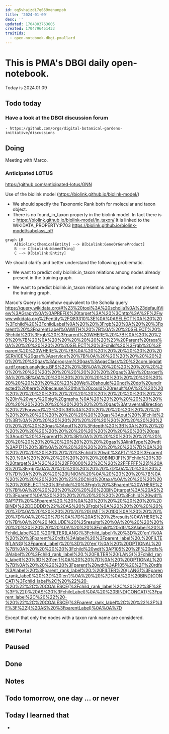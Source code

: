 ```yaml
---
id: oq5vhajzdi7q659menunpob
title: '2024-01-09'
desc: ''
updated: 1704803763605
created: 1704796451433
traitIds:
  - open-notebook-dbgi-pmallard
---
```



# This is PMA's DBGI daily open-notebook.

Today is 2024.01.09

## Todo today

### Have a look at the DBGI discussion forum
    - https://github.com/orgs/digital-botanical-gardens-initiative/discussions
###
###

## Doing


Meeting with Marco.

### Anticipated LOTUS

https://github.com/anticipated-lotus/GNN

Use of the biolink model (https://biolink.github.io/biolink-model/)

- We should specify the Taxonomic Rank both for molecular and taxon object.
- There is no found_in_taxon property in the biolink model.
In fact there is :: https://biolink.github.io/biolink-model/in_taxon/
It is linked to the WIKIDATA_PROPERTY:P703 
https://biolink.github.io/biolink-model/subclass_of/



```mermaid
graph LR
    A[biolink:ChemicalEntity] --> B[biolink:GeneOrGeneProduct]
    B --> C[biolink:NamedThing]
    C --> D[biolink:Entity]
```


We should clarify and better understand the following problematic.

- We want to predict only biolink:in_taxon relations among nodes already present in the training graph.

- We want to predict biolink:in_taxon relations among nodes not present in the training graph.


Marco's Query is somehow equivalent to the Scholia query https://query.wikidata.org/#%23%20tool%3A%20scholia%0A%23defaultView%3AGraph%0A%0APREFIX%20target%3A%20%3Chttp%3A%2F%2Fwww.wikidata.org%2Fentity%2FQ83310%3E%0A%0ASELECT%0A%20%20%3Fchild%20%3FchildLabel%0A%20%20%3Frgb%20%0A%20%20%3Fparent%20%3FparentLabel%0AWITH%20%7B%0A%20%20SELECT%20%3Fchild%20%3Frgb%20%3Fparent%20WHERE%20%7B%0A%20%20%20%20%7B%20%0A%20%20%20%20%20%20%23%20Parent%20taxa%0A%20%20%20%20%20%20SELECT%20%3Fchild%20%3Frgb%20%3Fparent%20%20WHERE%20%7B%0A%20%20%20%20%20%20%20%20SERVICE%20gas%3Aservice%20%7B%0A%20%20%20%20%20%20%20%20%20%20gas%3Aprogram%20gas%3AgasClass%20%22com.bigdata.rdf.graph.analytics.BFS%22%20%3B%0A%20%20%20%20%20%20%20%20%20%20%20%20%20%20%20%20%20%20gas%3Ain%20target%3A%20%3B%0A%20%20%20%20%20%20%20%20%20%20%20%20%20%20%20%20%20%20%23%20We%20should%20not%20do%20undirected%20here%20because%20this%20could%20result%0A%20%20%20%20%20%20%20%20%20%20%20%20%20%20%20%20%20%20%23%20in%20very%20big%20graphs.%0A%20%20%20%20%20%20%20%20%20%20%20%20%20%20%20%20%20%20gas%3AtraversalDirection%20%22Forward%22%20%3B%0A%20%20%20%20%20%20%20%20%20%20%20%20%20%20%20%20%20%20gas%3Aout%20%3Fchild%20%3B%0A%20%20%20%20%20%20%20%20%20%20%20%20%20%20%20%20%20%20gas%3Aout1%20%3Fdepth%20%3B%0A%20%20%20%20%20%20%20%20%20%20%20%20%20%20%20%20%20%20gas%3Aout2%20%3Fparent1%20%3B%0A%20%20%20%20%20%20%20%20%20%20%20%20%20%20%20%20%20%20gas%3AlinkType%20wdt%3AP171%20%3B%0A%20%20%20%20%20%20%20%20%7D%0A%20%20%20%20%20%20%20%20%3Fchild%20wdt%3AP171%20%3Fparent%20.%0A%20%20%20%20%20%20%20%20BIND(IF(%3Fchild%20%3D%20target%3A%2C%20%22FF0000%22%2C%20%22FFFFFF%22)%20AS%20%3Frgb)%0A%20%20%20%20%20%20%7D%0A%20%20%20%20%7D%0A%20%20%20%20UNION%20%0A%20%20%20%20%7B%0A%20%20%20%20%20%20%23%20Child%20taxa%0A%20%20%20%20%20%20SELECT%20%3Fchild%20%3Frgb%20%3Fparent%20WHERE%20%7B%0A%20%20%20%20%20%20%20%20BIND(target%3A%20AS%20%3Fparent)%0A%20%20%20%20%20%20%20%20%3Fchild%20wdt%3AP171%20%3Fparent%20.%20%0A%20%20%20%20%20%20%20%20BIND(%22DDDDDD%22%20AS%20%3Frgb)%0A%20%20%20%20%20%20%7D%0A%20%20%20%20%20%20LIMIT%20100%0A%20%20%20%20%7D%0A%20%20%7D%0A%7D%20AS%20%25results%0AWHERE%20%7B%0A%20%20INCLUDE%20%25results%20%0A%20%20%20%20%20%20%20%20%20%20%0A%20%20%3Fchild%20rdfs%3Alabel%20%3Fchild_label%20.%20FILTER(LANG(%3Fchild_label)%20%3D%20'en')%0A%20%20%3Fparent%20rdfs%3Alabel%20%3Fparent_label%20.%20FILTER(LANG(%3Fparent_label)%20%3D%20'en')%0A%20%20OPTIONAL%20%7B%0A%20%20%20%20%3Fchild%20wdt%3AP105%20%2F%20rdfs%3Alabel%20%3Fchild_rank_label%20.%20FILTER%20(LANG(%3Fchild_rank_label)%20%3D%20'en')%0A%20%20%7D%0A%20%20OPTIONAL%20%7B%0A%20%20%20%20%3Fparent%20wdt%3AP105%20%2F%20rdfs%3Alabel%20%3Fparent_rank_label%20.%20FILTER%20(LANG(%3Fparent_rank_label)%20%3D%20'en')%0A%20%20%7D%0A%20%20BIND(CONCAT(%3Fchild_label%2C%20%22%20-%20%22%2C%20COALESCE(%3Fchild_rank_label%2C%20%22%3F%3F%3F%22))%20AS%20%3FchildLabel)%0A%20%20BIND(CONCAT(%3Fparent_label%2C%20%22%20-%20%22%2C%20COALESCE(%3Fparent_rank_label%2C%20%22%3F%3F%3F%22))%20AS%20%3FparentLabel)%0A%0A%7D

Except that only the nodes with a taxon rank name are considered.






### EMI Portal





## Paused

## Done

## Notes

## Todo tomorrow, one day ... or never

###
###
###


## Today I learned that

-